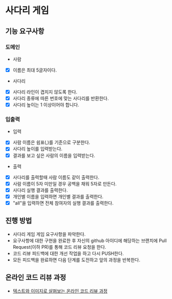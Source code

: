 # 사다리 게임
## 기능 요구사항
### 도메인
* 사람
- [x] 이름은 최대 5글자이다.
* 사다리
- [x] 사다리 라인이 겹치지 않도록 한다.
- [x] 사다리 종류에 따른 번호에 맞는 사다리를 반환한다.
- [x] 사다리 높이는 1 이상이어야 합니다.

### 입출력
* 입력
- [x] 사람 이름은 쉼표(,)를 기준으로 구분한다.
- [x] 사다리 높이를 입력받는다.
- [x] 결과를 보고 싶은 사람의 이름을 입력받는다.
* 출력
- [x] 사다리를 출력할때 사람 이름도 같이 출력한다.
- [x] 사람 이름이 5자 미만일 경우 공백을 채워 5자로 만든다.
- [x] 사다리 실행 결과를 출력한다.
- [x] 개인별 이름을 입력하면 개인별 결과를 출력한다.
- [x] "all"을 입력하면 전체 참여자의 실행 결과를 출력한다.

## 진행 방법
* 사다리 게임 게임 요구사항을 파악한다.
* 요구사항에 대한 구현을 완료한 후 자신의 github 아이디에 해당하는 브랜치에 Pull Request(이하 PR)를 통해 코드 리뷰 요청을 한다.
* 코드 리뷰 피드백에 대한 개선 작업을 하고 다시 PUSH한다.
* 모든 피드백을 완료하면 다음 단계를 도전하고 앞의 과정을 반복한다.

## 온라인 코드 리뷰 과정
* [텍스트와 이미지로 살펴보는 온라인 코드 리뷰 과정](https://github.com/nextstep-step/nextstep-docs/tree/master/codereview)
